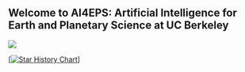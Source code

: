 ## Welcome to AI4EPS: Artificial Intelligence for Earth and Planetary Science at UC Berkeley

![](https://hit.yhype.me/github/profile?user_id=75299929)

[[![Star History Chart](https://api.star-history.com/svg?repos=AI4EPS/QuakeFlow,AI4EPS/PhaseNet,AI4EPS/GaMMA,AI4EPS/DeepDenoiser,AI4EPS/homepage,kailaix/ADSeismic.jl,smousavi05/STEAD,smousavi05/EQTransformer,Dal-mzhang/LOC-FLOW&type=Date)](https://star-history.com/#AI4EPS/QuakeFlow&AI4EPS/PhaseNet&AI4EPS/GaMMA&AI4EPS/DeepDenoiser&AI4EPS/homepage&kailaix/ADSeismic.jl&smousavi05/STEAD&smousavi05/EQTransformer&Dal-mzhang/LOC-FLOW&Date)]

